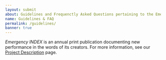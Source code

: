 ```yaml
---
layout: submit
about: Guidelines and Frequenctly Asked Questions pertaining to the Emergency INDEX website
name: Guidelines & FAQ
permalink: /guidelines/
banner: true
---
```


_Emergency INDEX_ is an annual print publication documenting new performance in the words of its creators. For more information, see our [Project Description](/about/project-description/) page.
